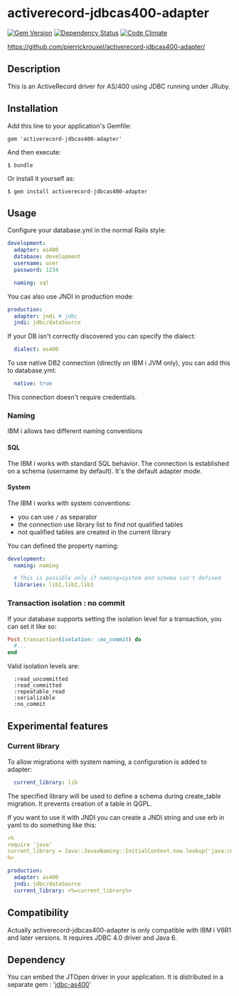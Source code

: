 # activerecord-jdbcas400-adapter

[![Gem Version](http://img.shields.io/gem/v/activerecord-jdbcas400-adapter.svg)][gem]
[![Dependency Status](http://img.shields.io/gemnasium/pierrickrouxel/activerecord-jdbcas400-adapter.svg)][gemnasium]
[![Code Climate](http://img.shields.io/codeclimate/github/pierrickrouxel/activerecord-jdbcas400-adapter.svg)][codeclimate]

[gem]: https://rubygems.org/gems/activerecord-jdbcas400-adapter
[gemnasium]: https://gemnasium.com/pierrickrouxel/activerecord-jdbcas400-adapter
[codeclimate]: https://codeclimate.com/github/pierrickrouxel/activerecord-jdbcas400-adapter


https://github.com/pierrickrouxel/activerecord-jdbcas400-adapter/

## Description

This is an ActiveRecord driver for AS/400 using JDBC running under JRuby.

## Installation

Add this line to your application's Gemfile:

    gem 'activerecord-jdbcas400-adapter'

And then execute:

    $ bundle

Or install it yourself as:

    $ gem install activerecord-jdbcas400-adapter

## Usage

Configure your database.yml in the normal Rails style:
```yml
development:
  adapter: as400
  database: development
  username: user
  password: 1234

  naming: sql
```

You cas also use JNDI in production mode:
```yml
production:
  adapter: jndi # jdbc
  jndi: jdbc/dataSource
```

If your DB isn't correctly discovered you can specify the dialect:
```yml
  dialect: as400
```

To use native DB2 connection (directly on IBM i JVM only), you can add this to database.yml:
```yml
  native: true
```
This connection doesn't require credentials.

### Naming
IBM i allows two different naming conventions

#### SQL
The IBM i works with standard SQL behavior. The connection is established on a schema (username by default).
It's the default adapter mode.

#### System
The IBM i works with system conventions:
  * you can use `/` as separator
  * the connection use library list to find not qualified tables
  * not qualified tables are created in the current library

You can defined the property naming:
```yml
development:
  naming: naming

  # This is possible only if naming=system and schema isn't defined
  libraries: lib1,lib2,lib3
```

### Transaction isolation : no commit
If your database supports setting the isolation level for a transaction, you can set it like so:

```ruby
Post.transaction(isolation: :no_commit) do
  #...
end
```

Valid isolation levels are:
```
  :read_uncommitted
  :read_committed
  :repeatable_read
  :serializable
  :no_commit
```

## Experimental features
### Current library
To allow migrations with system naming, a configuration is added to adapter:

```yml
  current_library: lib
```

The specified library will be used to define a schema during create_table migration.
It prevents creation of a table in QGPL.

If you want to use it with JNDI you can create a JNDI string and use erb in yaml to do something like this:

```yml
<%
require 'java'
current_library = Java::JavaxNaming::InitialContext.new.lookup('java:comp/env/currentLibrary').to_s if Rails.env.production?
%>

production:
  adapter: as400
  jndi: jdbc/dataSource
  current_library: <%=current_library%>
```

## Compatibility

Actually activerecord-jdbcas400-adapter is only compatible with IBM i V6R1 and later versions.
It requires JDBC 4.0 driver and Java 6.

## Dependency

You can embed the JTOpen driver in your application. It is distributed in a separate gem : '[jdbc-as400](http://rubygems.org/gems/jdbc-as400)'
